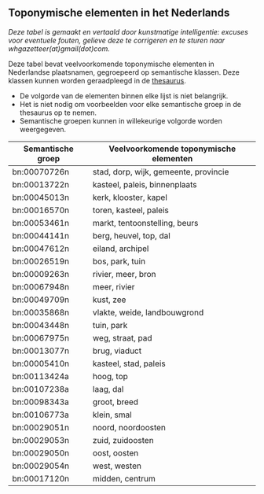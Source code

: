 ## Toponymische elementen in het Nederlands

*Deze tabel is gemaakt en vertaald door kunstmatige intelligentie: excuses voor eventuele fouten, gelieve deze te corrigeren en te sturen naar whgazetteer(at)gmail(dot)com.*

Deze tabel bevat veelvoorkomende toponymische elementen in Nederlandse plaatsnamen, gegroepeerd op semantische klassen. Deze klassen kunnen worden geraadpleegd in de [thesaurus](https://github.com/WorldHistoricalGazetteer/epitran/blob/toponymic-linguistics/epitran/data/topos/thesaurus.md).

* De volgorde van de elementen binnen elke lijst is niet belangrijk.
* Het is niet nodig om voorbeelden voor elke semantische groep in de thesaurus op te nemen.
* Semantische groepen kunnen in willekeurige volgorde worden weergegeven.

| Semantische groep | Veelvoorkomende toponymische elementen |
|---|---|
| bn:00070726n | stad, dorp, wijk, gemeente, provincie |
| bn:00013722n | kasteel, paleis, binnenplaats |
| bn:00045013n | kerk, klooster, kapel |
| bn:00016570n | toren, kasteel, paleis |
| bn:00053461n | markt, tentoonstelling, beurs |
| bn:00044141n | berg, heuvel, top, dal |
| bn:00047612n | eiland, archipel |
| bn:00026519n | bos, park, tuin |
| bn:00009263n | rivier, meer, bron |
| bn:00067948n | meer, rivier |
| bn:00049709n | kust, zee |
| bn:00035868n | vlakte, weide, landbouwgrond |
| bn:00043448n | tuin, park |
| bn:00067975n | weg, straat, pad |
| bn:00013077n | brug, viaduct |
| bn:00005410n | kasteel, stad, paleis |
| bn:00113424a | hoog, top |
| bn:00107238a | laag, dal |
| bn:00098343a | groot, breed |
| bn:00106773a | klein, smal |
| bn:00029051n | noord, noordoosten |
| bn:00029053n | zuid, zuidoosten |
| bn:00029050n | oost, oosten |
| bn:00029054n | west, westen |
| bn:00017120n | midden, centrum |
